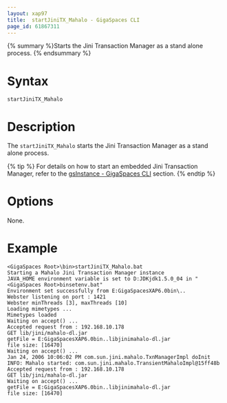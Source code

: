 ```yaml
---
layout: xap97
title:  startJiniTX_Mahalo - GigaSpaces CLI
page_id: 61867311
---
```


{% summary %}Starts the Jini Transaction Manager as a stand alone process. {% endsummary %}

# Syntax

    startJiniTX_Mahalo

# Description

The `startJiniTX_Mahalo` starts the Jini Transaction Manager as a stand alone process.

{% tip %}
For details on how to start an embedded Jini Transaction Manager, refer to the [gsInstance - GigaSpaces CLI](./gsinstance---gigaspaces-cli.html) section.
{% endtip %}

# Options

None.

# Example

    <GigaSpaces Root>\bin>startJiniTX_Mahalo.bat
    Starting a Mahalo Jini Transaction Manager instance
    JAVA_HOME environment variable is set to D:JDKjdk1.5.0_04 in "<GigaSpaces Root>binsetenv.bat"
    Environment set successfully from E:GigaSpacesXAP6.0bin\..
    Webster listening on port : 1421
    Webster minThreads [3], maxThreads [10]
    Loading mimetypes ...
    Mimetypes loaded
    Waiting on accept() ...
    Accepted request from : 192.168.10.178
    GET lib/jini/mahalo-dl.jar
    getFile = E:GigaSpacesXAP6.0bin..libjinimahalo-dl.jar
    file size: [16470]
    Waiting on accept() ...
    Jan 24, 2006 10:06:02 PM com.sun.jini.mahalo.TxnManagerImpl doInit
    INFO: Mahalo started: com.sun.jini.mahalo.TransientMahaloImpl@15ff48b
    Accepted request from : 192.168.10.178
    GET lib/jini/mahalo-dl.jar
    Waiting on accept() ...
    getFile = E:GigaSpacesXAP6.0bin..libjinimahalo-dl.jar
    file size: [16470]
